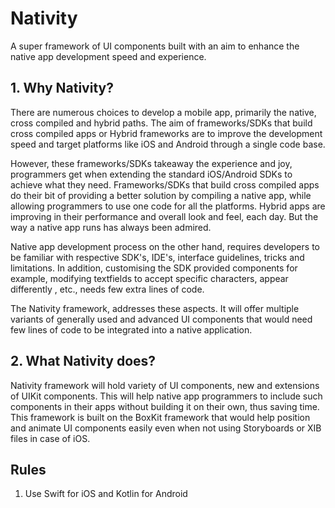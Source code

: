 # Nativity
A super framework of UI components built with an aim to enhance the native app development speed and experience.

## 1. Why Nativity?
There are numerous choices to develop a mobile app, primarily the native, cross compiled and hybrid paths.
The aim of frameworks/SDKs that build cross compiled apps or Hybrid frameworks are to improve the development speed and target platforms like iOS and Android through a single code base.

However, these frameworks/SDKs takeaway the experience and joy, programmers get when extending the standard iOS/Android SDKs to achieve what they need.
Frameworks/SDKs that build cross compiled apps do their bit of providing a better solution by compiling a native app, while allowing programmers to use one code for all the platforms. Hybrid apps are improving in their performance and overall look and feel, each day. But the way a native app runs has always been admired. 

Native app development process on the other hand, requires developers to be familiar with respective SDK's, IDE's, interface guidelines, tricks and limitations. In addition, customising the SDK provided components for example, modifying textfields to accept specific characters, appear differently , etc., needs few extra lines of code.

The Nativity framework, addresses these aspects. It will offer multiple variants of generally used and advanced UI components that would need few lines of code to be integrated into a native application.

## 2. What Nativity does?
Nativity framework will hold variety of UI components, new and extensions of UIKit components. This will help native app programmers to include such components in their apps without building it on their own, thus saving time. This framework is built on the BoxKit framework that would help position and animate UI components easily even when not using Storyboards or XIB files in case of iOS.

## Rules
1. Use Swift for iOS and Kotlin for Android
